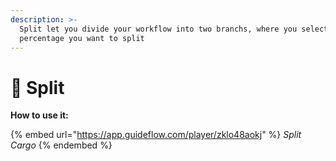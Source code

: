 ```yaml
---
description: >-
  Split let you divide your workflow into two branchs, where you select how much
  percentage you want to split
---
```


# 🍕 Split

**How to use it:**

{% embed url="https://app.guideflow.com/player/zklo48aokj" %}
_Split Cargo_
{% endembed %}



